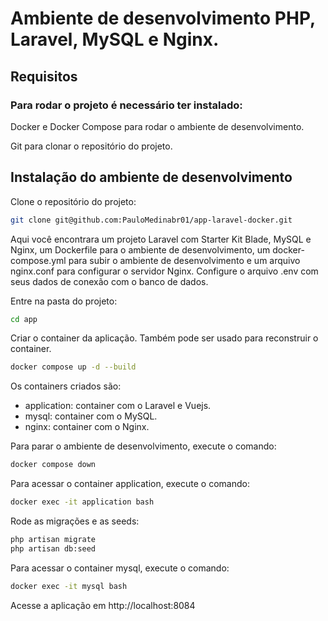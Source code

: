 # Ambiente de desenvolvimento PHP, Laravel, MySQL e Nginx.

## Requisitos

### Para rodar o projeto é necessário ter instalado:

Docker e Docker Compose para rodar o ambiente de desenvolvimento.

Git para clonar o repositório do projeto.

## Instalação do ambiente de desenvolvimento

Clone o repositório do projeto:

```bash
git clone git@github.com:PauloMedinabr01/app-laravel-docker.git
```

Aqui você encontrara um projeto Laravel com Starter Kit Blade, MySQL e Nginx, um Dockerfile para o ambiente de desenvolvimento,
um docker-compose.yml para subir o ambiente de desenvolvimento e um arquivo nginx.conf para configurar o servidor Nginx.
Configure o arquivo .env com seus dados de conexão com o banco de dados.

Entre na pasta do projeto:

```bash
cd app
```

Criar o container da aplicação. Também pode ser usado para reconstruir o container.

```bash
docker compose up -d --build
```

Os containers criados são:

- application: container com o Laravel e Vuejs.
- mysql: container com o MySQL.
- nginx: container com o Nginx.

Para parar o ambiente de desenvolvimento, execute o comando:

```bash
docker compose down
```

Para acessar o container application, execute o comando:

```bash
docker exec -it application bash
```

Rode as migrações e as seeds:

```bash
php artisan migrate
php artisan db:seed
```

Para acessar o container mysql, execute o comando:

```bash
docker exec -it mysql bash
```

Acesse a aplicação em http://localhost:8084
